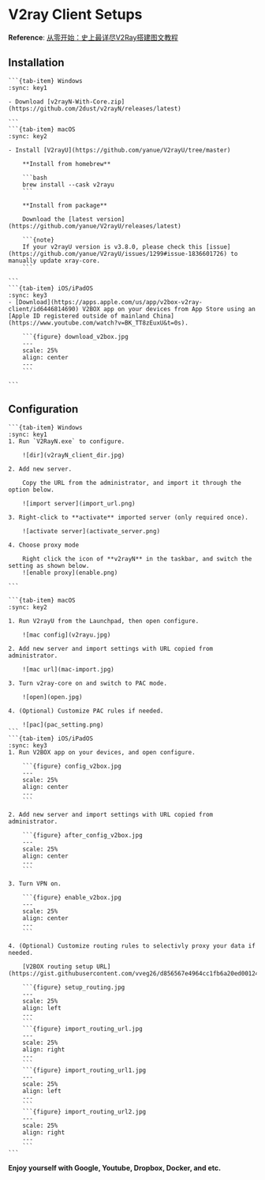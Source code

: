 # V2ray Client Setups

**Reference**: [从零开始：史上最详尽V2Ray搭建图文教程](https://www.4spaces.org/digitalocean-build-v2ray-0-1/)

## Installation

````{tab-set}
```{tab-item} Windows
:sync: key1

- Download [v2rayN-With-Core.zip](https://github.com/2dust/v2rayN/releases/latest)

```
```{tab-item} macOS
:sync: key2

- Install [V2rayU](https://github.com/yanue/V2rayU/tree/master)

    **Install from homebrew**

    ```bash
    brew install --cask v2rayu
    ```

    **Install from package** 

    Download the [latest version](https://github.com/yanue/V2rayU/releases/latest)

    ```{note}
    If your v2rayU version is v3.8.0, please check this [issue](https://github.com/yanue/V2rayU/issues/1299#issue-1836601726) to manually update xray-core.
    ```

```
```{tab-item} iOS/iPadOS
:sync: key3
- [Download](https://apps.apple.com/us/app/v2box-v2ray-client/id6446814690) V2BOX app on your devices from App Store using an [Apple ID registered outside of mainland China](https://www.youtube.com/watch?v=BK_TT8zEuxU&t=0s).

    ```{figure} download_v2box.jpg
    ---
    scale: 25%
    align: center
    ---
    ```

```
````

## Configuration

````{tab-set}
```{tab-item} Windows
:sync: key1
1. Run `V2RayN.exe` to configure.

    ![dir](v2rayN_client_dir.jpg)

2. Add new server.

    Copy the URL from the administrator, and import it through the option below.

    ![import server](import_url.png)

3. Right-click to **activate** imported server (only required once).

    ![activate server](activate_server.png)

4. Choose proxy mode

    Right click the icon of **v2rayN** in the taskbar, and switch the setting as shown below.
    ![enable proxy](enable.png)

```

```{tab-item} macOS
:sync: key2

1. Run V2rayU from the Launchpad, then open configure.

    ![mac config](v2rayu.jpg)

2. Add new server and import settings with URL copied from administrator.

    ![mac url](mac-import.jpg)

3. Turn v2ray-core on and switch to PAC mode.

    ![open](open.jpg)

4. (Optional) Customize PAC rules if needed.

    ![pac](pac_setting.png)
```
```{tab-item} iOS/iPadOS
:sync: key3
1. Run V2BOX app on your devices, and open configure.

    ```{figure} config_v2box.jpg
    ---
    scale: 25%
    align: center
    ---
    ```

2. Add new server and import settings with URL copied from administrator.

    ```{figure} after_config_v2box.jpg
    ---
    scale: 25%
    align: center
    ---
    ```

3. Turn VPN on.
    
    ```{figure} enable_v2box.jpg
    ---
    scale: 25%
    align: center
    ---
    ```

4. (Optional) Customize routing rules to selectivly proxy your data if needed.

    [V2BOX routing setup URL](https://gist.githubusercontent.com/vveg26/d856567e4964cc1fb6a20ed00124fccf/raw/d18d0ac58264c09ddcb02c33dde495b952bc27d3/v2boxroute.txt)

    ```{figure} setup_routing.jpg
    ---
    scale: 25%
    align: left
    ---
    ```
    ```{figure} import_routing_url.jpg
    ---
    scale: 25%
    align: right
    ---
    ```
    ```{figure} import_routing_url1.jpg
    ---
    scale: 25%
    align: left
    ---
    ```
    ```{figure} import_routing_url2.jpg
    ---
    scale: 25%
    align: right
    ---
    ```
```
````

**Enjoy yourself with Google, Youtube, Dropbox, Docker, and etc.**